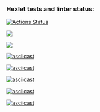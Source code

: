 ### Hexlet tests and linter status:
[![Actions Status](https://github.com/AlekseyImp/php-project-45/workflows/hexlet-check/badge.svg)](https://github.com/AlekseyImp/php-project-45/actions)

<a href="https://codeclimate.com/github/AlekseyImp/php-project-45/maintainability"><img src="https://api.codeclimate.com/v1/badges/647978181ae6f0b06453/maintainability" /></a>

<a href="https://codeclimate.com/github/AlekseyImp/php-project-45/test_coverage"><img src="https://api.codeclimate.com/v1/badges/647978181ae6f0b06453/test_coverage" /></a>

[![asciicast](https://asciinema.org/a/BHC3A4kbswDpxC2eysbRWzH9h.svg)](https://asciinema.org/a/BHC3A4kbswDpxC2eysbRWzH9h)

[![asciicast](https://asciinema.org/a/WoAx19jIwcOgmWrN5fYdZo5dA.svg)](https://asciinema.org/a/WoAx19jIwcOgmWrN5fYdZo5dA)

[![asciicast](https://asciinema.org/a/EAh6yKLeKEyGkjeyUG9ljW5TM.svg)](https://asciinema.org/a/EAh6yKLeKEyGkjeyUG9ljW5TM)

[![asciicast](https://asciinema.org/a/4rkE3O0drYhCeFLRA9BRxhlbH.svg)](https://asciinema.org/a/4rkE3O0drYhCeFLRA9BRxhlbH)

[![asciicast](https://asciinema.org/a/C676bZ0wPJU3xIsXSRAWu3mbm.svg)](https://asciinema.org/a/C676bZ0wPJU3xIsXSRAWu3mbm)
